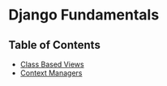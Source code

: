 # Django Fundamentals

## Table of Contents

- [Class Based Views](./class-based-views.md)
- [Context Managers](./context-managers.md)
